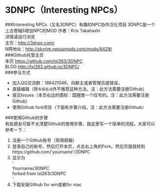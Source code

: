 3DNPC（Interesting NPCs）
=====
###Interesting NPCs（又名3DNPC）有趣的NPC协作汉化项目
3DNPC是一个上古卷轴5增加NPC的MOD 作者：Kris Takahashi  
详情请自行浏览  
主页：http://3dnpc.com/  
N网地址：http://skyrim.nexusmods.com/mods/8429/  
###Github托管主页  
本页 https://github.com/txl263/3DNPC  
BLOG http://txl263.github.io/3DNPC/  
###参与方式
-   加入QQ交流群：188421046，向群主或者管理员提错误。
-   直接编辑（除`专有名词`外不推荐这种方法，注：此方法需要注册Github）
-   提交Issues（本页右边的图标：圆圈里一个叹号的。注：此方法需要注册Github）
-   使用Github fork项目（下面有步骤介绍。注：此方法需要注册Github）

###使用Github的步骤  
有些朋友可能不太清楚Github的使用步骤，我这里写一个简单的流程，大家可以参考一下：  
1.  注册一个Github账号（常用邮箱）  
2.  登录自己的账号，然后打开本页，点击右上角的Fork。然后页面就转到https://github.com/'yourname'/3DNPC  
3.  显示为  
'  
Yourname/3DNPC  
forked from txl263/3DNPC  
'  
3.  下载安装Github for win或者for mac  
